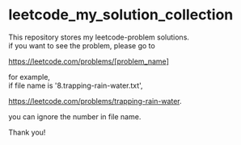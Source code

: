 # leetcode_my_solution_collection   

This repository stores my leetcode-problem solutions.   
if you want to see the problem, please go to   

https://leetcode.com/problems/[problem_name]   

for example,   
if file name is '8.trapping-rain-water.txt',   

https://leetcode.com/problems/trapping-rain-water.   

you can ignore the number in file name.   

Thank you!
